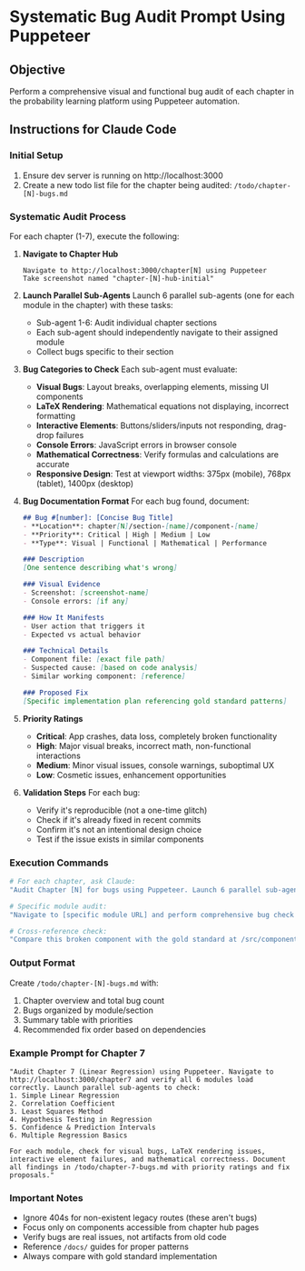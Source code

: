 # Systematic Bug Audit Prompt Using Puppeteer

## Objective
Perform a comprehensive visual and functional bug audit of each chapter in the probability learning platform using Puppeteer automation.

## Instructions for Claude Code

### Initial Setup
1. Ensure dev server is running on http://localhost:3000
2. Create a new todo list file for the chapter being audited: `/todo/chapter-[N]-bugs.md`

### Systematic Audit Process

For each chapter (1-7), execute the following:

1. **Navigate to Chapter Hub**
   ```
   Navigate to http://localhost:3000/chapter[N] using Puppeteer
   Take screenshot named "chapter-[N]-hub-initial"
   ```

2. **Launch Parallel Sub-Agents**
   Launch 6 parallel sub-agents (one for each module in the chapter) with these tasks:
   - Sub-agent 1-6: Audit individual chapter sections
   - Each sub-agent should independently navigate to their assigned module
   - Collect bugs specific to their section

3. **Bug Categories to Check**
   Each sub-agent must evaluate:
   - **Visual Bugs**: Layout breaks, overlapping elements, missing UI components
   - **LaTeX Rendering**: Mathematical equations not displaying, incorrect formatting
   - **Interactive Elements**: Buttons/sliders/inputs not responding, drag-drop failures
   - **Console Errors**: JavaScript errors in browser console
   - **Mathematical Correctness**: Verify formulas and calculations are accurate
   - **Responsive Design**: Test at viewport widths: 375px (mobile), 768px (tablet), 1400px (desktop)

4. **Bug Documentation Format**
   For each bug found, document:
   ```markdown
   ## Bug #[number]: [Concise Bug Title]
   - **Location**: chapter[N]/section-[name]/component-[name]
   - **Priority**: Critical | High | Medium | Low
   - **Type**: Visual | Functional | Mathematical | Performance
   
   ### Description
   [One sentence describing what's wrong]
   
   ### Visual Evidence
   - Screenshot: [screenshot-name]
   - Console errors: [if any]
   
   ### How It Manifests
   - User action that triggers it
   - Expected vs actual behavior
   
   ### Technical Details
   - Component file: [exact file path]
   - Suspected cause: [based on code analysis]
   - Similar working component: [reference]
   
   ### Proposed Fix
   [Specific implementation plan referencing gold standard patterns]
   ```

5. **Priority Ratings**
   - **Critical**: App crashes, data loss, completely broken functionality
   - **High**: Major visual breaks, incorrect math, non-functional interactions
   - **Medium**: Minor visual issues, console warnings, suboptimal UX
   - **Low**: Cosmetic issues, enhancement opportunities

6. **Validation Steps**
   For each bug:
   - Verify it's reproducible (not a one-time glitch)
   - Check if it's already fixed in recent commits
   - Confirm it's not an intentional design choice
   - Test if the issue exists in similar components

### Execution Commands

```bash
# For each chapter, ask Claude:
"Audit Chapter [N] for bugs using Puppeteer. Launch 6 parallel sub-agents to check each module. Focus on visual bugs, LaTeX rendering, interactive elements, and mathematical correctness. Create detailed bug report in /todo/chapter-[N]-bugs.md"

# Specific module audit:
"Navigate to [specific module URL] and perform comprehensive bug check including visual issues, console errors, and mathematical accuracy. Take screenshots of any problems found."

# Cross-reference check:
"Compare this broken component with the gold standard at /src/components/learn/GoldStandardShowcase.jsx and identify pattern differences"
```

### Output Format
Create `/todo/chapter-[N]-bugs.md` with:
1. Chapter overview and total bug count
2. Bugs organized by module/section
3. Summary table with priorities
4. Recommended fix order based on dependencies

### Example Prompt for Chapter 7
```
"Audit Chapter 7 (Linear Regression) using Puppeteer. Navigate to http://localhost:3000/chapter7 and verify all 6 modules load correctly. Launch parallel sub-agents to check:
1. Simple Linear Regression
2. Correlation Coefficient  
3. Least Squares Method
4. Hypothesis Testing in Regression
5. Confidence & Prediction Intervals
6. Multiple Regression Basics

For each module, check for visual bugs, LaTeX rendering issues, interactive element failures, and mathematical correctness. Document all findings in /todo/chapter-7-bugs.md with priority ratings and fix proposals."
```

### Important Notes
- Ignore 404s for non-existent legacy routes (these aren't bugs)
- Focus only on components accessible from chapter hub pages
- Verify bugs are real issues, not artifacts from old code
- Reference `/docs/` guides for proper patterns
- Always compare with gold standard implementation